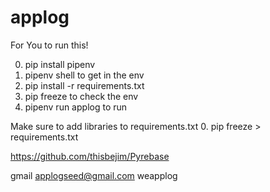 # applog
For You to run this!

0. pip install pipenv
1. pipenv shell to get in the env
2. pip install -r requirements.txt
3. pip freeze to check the env
4. pipenv run applog to run

Make sure to add libraries to requirements.txt
0. pip freeze > requirements.txt

https://github.com/thisbejim/Pyrebase

gmail
applogseed@gmail.com
weapplog
